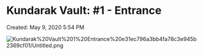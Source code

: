 # Kundarak Vault: #1 - Entrance

Created: May 9, 2020 5:54 PM

![Kundarak%20Vault%201%20Entrance%20e31ec796a3bb4fa78c3e945b2369cf01/Untitled.png](Kundarak%20Vault%201%20Entrance%20e31ec796a3bb4fa78c3e945b2369cf01/Untitled.png)